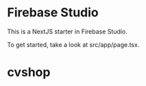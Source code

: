 # Firebase Studio

This is a NextJS starter in Firebase Studio.

To get started, take a look at src/app/page.tsx.
# cvshop
